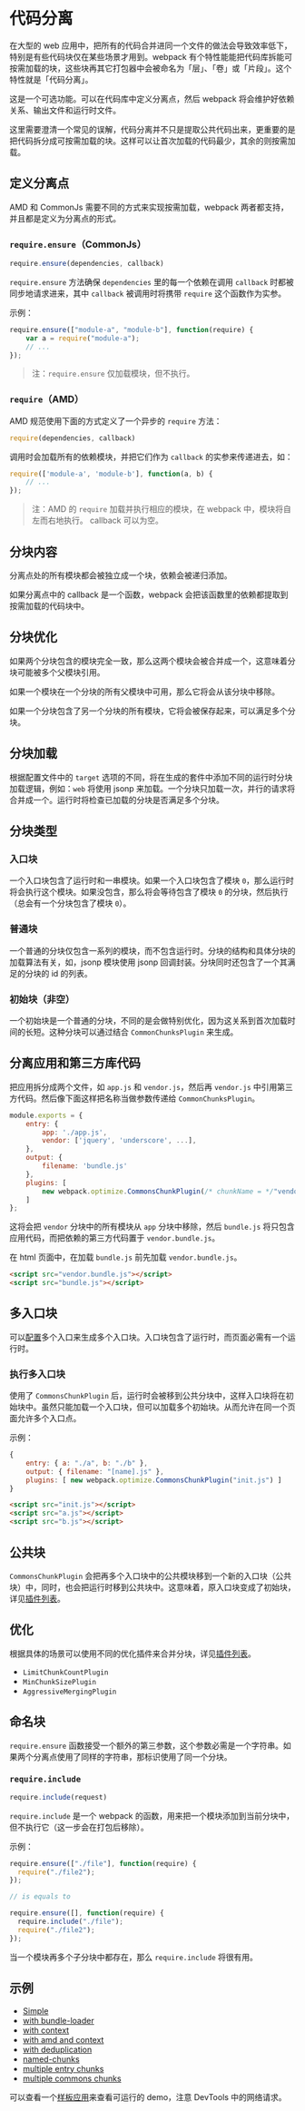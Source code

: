 # 代码分离

在大型的 web 应用中，把所有的代码合并进同一个文件的做法会导致效率低下，特别是有些代码块仅在某些场景才用到。webpack 有个特性能能把代码库拆能可按需加载的块，这些块再其它打包器中会被命名为「层」、「卷」或「片段」。这个特性就是「代码分离」。

这是一个可选功能。可以在代码库中定义分离点，然后 webpack 将会维护好依赖关系、输出文件和运行时文件。

这里需要澄清一个常见的误解，代码分离并不只是提取公共代码出来，更重要的是把代码拆分成可按需加载的块。这样可以让首次加载的代码最少，其余的则按需加载。

## 定义分离点

AMD 和 CommonJs 需要不同的方式来实现按需加载，webpack 两者都支持，并且都是定义为分离点的形式。

### `require.ensure`（CommonJs）

```js
require.ensure(dependencies, callback)
```

`require.ensure` 方法确保 `dependencies` 里的每一个依赖在调用 `callback` 时都被同步地请求进来，其中 `callback` 被调用时将携带 `require` 这个函数作为实参。

示例：

```js
require.ensure(["module-a", "module-b"], function(require) {
	var a = require("module-a");
	// ...
});
```

> 注：`require.ensure` 仅加载模块，但不执行。

### `require`（AMD）

AMD 规范使用下面的方式定义了一个异步的 `require` 方法：

```js
require(dependencies, callback)
```

调用时会加载所有的依赖模块，并把它们作为 `callback` 的实参来传递进去，如：

```js
require(['module-a', 'module-b'], function(a, b) {
	// ...
});
```

> 注：AMD 的 `require` 加载并执行相应的模块，在 webpack 中，模块将自左而右地执行。
> callback 可以为空。

## 分块内容

分离点处的所有模块都会被独立成一个块，依赖会被递归添加。

如果分离点中的 callback 是一个函数，webpack 会把该函数里的依赖都提取到按需加载的代码块中。

## 分块优化

如果两个分块包含的模块完全一致，那么这两个模块会被合并成一个，这意味着分块可能被多个父模块引用。

如果一个模块在一个分块的所有父模块中可用，那么它将会从该分块中移除。

如果一个分块包含了另一个分块的所有模块，它将会被保存起来，可以满足多个分块。

## 分块加载

根据配置文件中的 `target` 选项的不同，将在生成的套件中添加不同的运行时分块加载逻辑，例如：`web` 将使用 jsonp 来加载。一个分块只加载一次，并行的请求将合并成一个。运行时将检查已加载的分块是否满足多个分块。

## 分块类型

### 入口块

一个入口块包含了运行时和一串模块。如果一个入口块包含了模块 `0`，那么运行时将会执行这个模块。如果没包含，那么将会等待包含了模块 `0` 的分块，然后执行（总会有一个分块包含了模块 `0`）。

### 普通块

一个普通的分块仅包含一系列的模块，而不包含运行时。分块的结构和具体分块的加载算法有关，如，jsonp 模块使用 jsonp 回调封装。分块同时还包含了一个其满足的分块的 id 的列表。

### 初始块（非空）

一个初始块是一个普通的分块，不同的是会做特别优化，因为这关系到首次加载时间的长短。这种分块可以通过结合 `CommonChunksPlugin` 来生成。

## 分离应用和第三方库代码

把应用拆分成两个文件，如 `app.js` 和 `vendor.js`，然后再 `vendor.js` 中引用第三方代码。然后像下面这样把名称当做参数传递给 `CommonChunksPlugin`。

```js
module.exports = {
	entry: {
		app: './app.js',
		vendor: ['jquery', 'underscore', ...],
	},
	output: {
		filename: 'bundle.js'
	},
	plugins: [
		new webpack.optimize.CommonsChunkPlugin(/* chunkName = */"vendor", /* filename= */"vendor.bundle.js")
	]
};
```

这将会把 `vendor` 分块中的所有模块从 `app` 分块中移除，然后 `bundle.js` 将只包含应用代码，而把依赖的第三方代码置于 `vendor.bundle.js`。

在 html 页面中，在加载 `bundle.js` 前先加载 `vendor.bundle.js`。

```html
<script src="vendor.bundle.js"></script>
<script src="bundle.js"></script>
```

## 多入口块

可以[配置][configure]多个入口来生成多个入口块。入口块包含了运行时，而页面必需有一个运行时。

### 执行多入口块

使用了 `CommonsChunkPlugin` 后，运行时会被移到公共分块中，这样入口块将在初始块中。虽然只能加载一个入口块，但可以加载多个初始块。从而允许在同一个页面允许多个入口点。

示例：

```js
{
    entry: { a: "./a", b: "./b" },
    output: { filename: "[name].js" },
    plugins: [ new webpack.optimize.CommonsChunkPlugin("init.js") ]
}
```

```html
<script src="init.js"></script>
<script src="a.js"></script>
<script src="b.js"></script>
```

## 公共块

`CommonsChunkPlugin` 会把再多个入口块中的公共模块移到一个新的入口块（公共块）中，同时，也会把运行时移到公共块中。这意味着，原入口块变成了初始块，详见[插件列表][list-of-plugins]。

## 优化

根据具体的场景可以使用不同的优化插件来合并分块，详见[插件列表][list-of-plugins]。

- `LimitChunkCountPlugin`
- `MinChunkSizePlugin`
- `AggressiveMergingPlugin`

## 命名块

`require.ensure` 函数接受一个额外的第三参数，这个参数必需是一个字符串。如果两个分离点使用了同样的字符串，那标识使用了同一个分块。

### `require.include`

```js
require.include(request)
```

`require.include` 是一个 webpack 的函数，用来把一个模块添加到当前分块中，但不执行它（这一步会在打包后移除）。

示例：

```js
require.ensure(["./file"], function(require) {
  require("./file2");
});

// is equals to

require.ensure([], function(require) {
  require.include("./file");
  require("./file2");
});
```

当一个模块再多个子分块中都存在，那么 `require.include` 将很有用。

## 示例

- [Simple][simple]
- [with bundle-loader][with bundle-loader]
- [with context][with context]
- [with amd and context][with amd and context]
- [with deduplication][with deduplication]
- [named-chunks][named-chunks]
- [multiple entry chunks][multiple entry chunks]
- [multiple commons chunks][multiple commons chunks]

可以查看一个[样板应用][example-app]来查看可运行的 demo，注意 DevTools 中的网络请求。


[configure]: cofiguration.md
[list-of-plugins]: list-of-plugins.md
[simple]: https://github.com/webpack/webpack/tree/master/examples/code-splitting
[with bundle-loader]: https://github.com/webpack/webpack/tree/master/examples/code-splitting-bundle-loader
[with context]: https://github.com/webpack/webpack/tree/master/examples/code-splitted-require.context
[with amd and context]: https://github.com/webpack/webpack/tree/master/examples/code-splitted-require.context-amd
[with deduplication]: https://github.com/webpack/webpack/tree/master/examples/code-splitted-dedupe
[named-chunks]: https://github.com/webpack/webpack/tree/master/examples/named-chunks
[multiple entry chunks]: https://github.com/webpack/webpack/tree/master/examples/multiple-entry-points
[multiple commons chunks]: https://github.com/webpack/webpack/tree/master/examples/multiple-commons-chunks
[example-app]: http://webpack.github.io/example-app/


